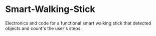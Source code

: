 # Smart-Walking-Stick
Electronics and code for a functional smart walking stick that detected objects and count's the user's steps. 
